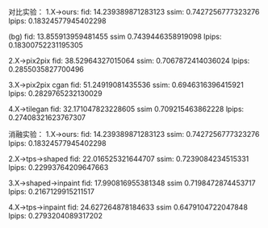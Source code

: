 对比实验：
1.X->ours:
fid: 14.239389871283123
ssim: 0.7427256777323276
lpips: 0.18324577945402298

(bg)
fid:  13.855913959481455
ssim  0.7439446358919098
lpips:  0.18300752231195305

2.X->pix2pix
fid: 38.52964327015064
ssim: 0.7067872414036024
lpips: 0.2855035827700496

3.X->pix2pix cgan
fid: 51.24919081435536
ssim: 0.6946316396415921
lpips: 0.2829765232130029

4.X->tilegan
fid:  32.171047823228605
ssim  0.709215463862228
lpips:  0.27408321623767307

消融实验：
1.X->ours:
fid: 14.239389871283123
ssim: 0.7427256777323276
lpips: 0.18324577945402298

<!-- 2.X->Xs->pix2pix
fid: 33.653627305097785
ssim: 0.759630319016108
lpips: 0.19252591347370526 -->

2.X->tps->shaped
fid:  22.016525321644707
ssim: 0.7239084234515331
lpips:  0.22993764209647663

3.X->shaped->inpaint
fid:  17.990816955381348
ssim  0.7198472874453717
lpips:  0.2167129915211517

4.X->tps->inpaint
fid:  24.627264878184633
ssim  0.6479104722047848
lpips:  0.2793204089317202